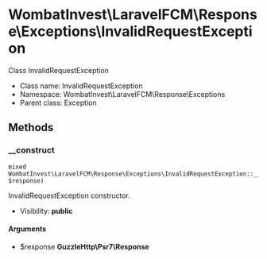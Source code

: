 WombatInvest\LaravelFCM\Response\Exceptions\InvalidRequestException
===============

Class InvalidRequestException




* Class name: InvalidRequestException
* Namespace: WombatInvest\LaravelFCM\Response\Exceptions
* Parent class: Exception







Methods
-------


### __construct

    mixed WombatInvest\LaravelFCM\Response\Exceptions\InvalidRequestException::__construct(\GuzzleHttp\Psr7\Response $response)

InvalidRequestException constructor.



* Visibility: **public**


#### Arguments
* $response **GuzzleHttp\Psr7\Response**


